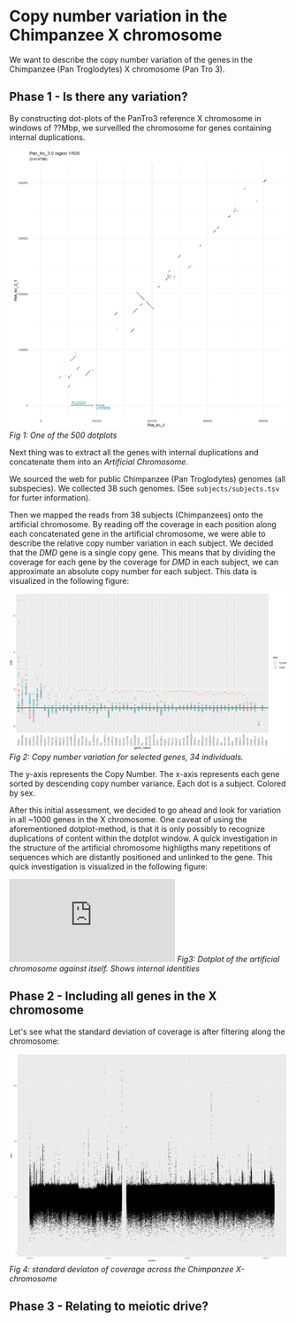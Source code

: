 # Copy number variation in the Chimpanzee X chromosome

We want to describe the copy number variation of the genes in the Chimpanzee (Pan Troglodytes) X chromosome (Pan Tro 3).

## Phase 1 - Is there any variation?

By constructing dot-plots of the PanTro3 reference X chromosome in windows of ??Mbp, we surveilled the chromosome for genes containing internal duplications.

![what](https://github.com/cmkobel/ChimpX/blob/master/01dotplot/1plots/window_1.png "example dotplot")
*Fig 1: One of the 500 dotplots*

Next thing was to extract all the genes with internal duplications and concatenate them into an *Artificial Chromosome*.

We sourced the web for public Chimpanzee (Pan Troglodytes) genomes (all subspecies). We collected 38 such genomes. (See `subjects/subjects.tsv` for furter information).

Then we mapped the reads from 38 subjects (Chimpanzees) onto the artificial chromosome. By reading off the coverage in each position along each concatenated gene in the artificial chromosome, we were able to describe the relative copy number variation in each subject. We decided that the *DMD* gene is a single copy gene. This means that by dividing the coverage for each gene by the coverage for *DMD* in each subject, we can approximate an absolute copy number for each subject. This data is visualized in the following figure:

![2](https://github.com/cmkobel/ChimpX/blob/master/visualization/chimpx_region_points.png "variation in selected genes")
*Fig 2: Copy number variation for selected genes, 34 individuals.*

The y-axis represents the Copy Number. The x-axis represents each gene sorted by descending copy number variance.  Each dot is a subject. Colored by sex.

After this initial assessment, we decided to go ahead and look for variation in all ~1000 genes in the X chromosome. One caveat of using the aforementioned dotplot-method, is that it is only possibly to recognize duplications of content within the dotplot window. A quick investigation in the structure of the artificial chromosome highligths many repetitions of sequences which are distantly positioned and unlinked to the gene. This quick investigation is visualized in the following figure:

![2](https://github.com/cmkobel/ChimpX/blob/master/visualization/ac3_dotplot_no69_debug.pdf "artificial chromosome internal structure")
*Fig3: Dotplot of the artificial chromosome against itself. Shows internal identities*

## Phase 2 - Including all genes in the X chromosome
Let's see what the standard deviation of coverage is after filtering along the chromosome:


![what](https://github.com/cmkobel/ChimpX/blob/master/visualization/sd_across_30.png?raw=true "standard deviaton of coverage across the Chimpanzee X-chromosome")
*Fig 4: standard deviaton of coverage across the Chimpanzee X-chromosome*


## Phase 3 - Relating to meiotic drive?

